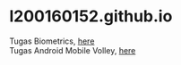 # l200160152.github.io

Tugas Biometrics, <a href = 'https://l200160152.github.io/fingerprint/'> here </a> </br>
Tugas Android Mobile Volley, <a href = 'https://l200160152.github.io/android/'> here</a>
